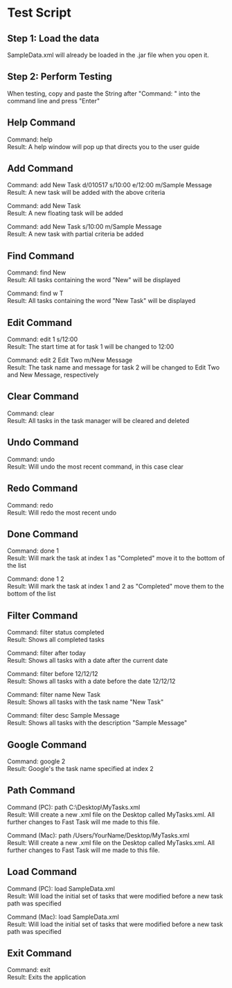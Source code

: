 # Test Script

## Step 1: Load the data
SampleData.xml will already be loaded in the .jar file when you open it.

## Step 2: Perform Testing

When testing, copy and paste the String after "Command: " into the command line and press "Enter"

## Help Command
Command: help <br>
Result: A help window will pop up that directs you to the user guide

## Add Command
Command: add New Task d/010517 s/10:00 e/12:00 m/Sample Message<br>
Result: A new task will be added with the above criteria<br>

Command: add New Task<br>
Result: A new floating task will be added<br>

Command: add New Task s/10:00 m/Sample Message<br>
Result: A new task with partial criteria be added<br>

## Find Command
Command: find New<br>
Result: All tasks containing the word "New" will be displayed<br>

Command: find w T<br>
Result: All tasks containing the word "New Task" will be displayed<br>

## Edit Command
Command: edit 1 s/12:00<br>
Result: The start time at for task 1 will be changed to 12:00<br>

Command: edit 2 Edit Two m/New Message<br>
Result: The task name and message for task 2 will be changed to Edit Two and New Message, respectively<br>

## Clear Command
Command: clear<br>
Result: All tasks in the task manager will be cleared and deleted<br>

## Undo Command
Command: undo<br>
Result: Will undo the most recent command, in this case clear<br>

## Redo Command
Command: redo <br>
Result: Will redo the most recent undo<br>

## Done Command
Command: done 1<br>
Result: Will mark the task at index 1 as "Completed" move it to the bottom of the list<br>

Command: done 1 2<br>
Result: Will mark the task at index 1 and 2 as "Completed" move them to the bottom of the list<br>

## Filter Command
Command: filter status completed<br>
Result: Shows all completed tasks<br>

Command: filter after today<br>
Result: Shows all tasks with a date after the current date<br>

Command: filter before 12/12/12<br>
Result: Shows all tasks with a date before the date 12/12/12<br>

Command: filter name New Task<br>
Result: Shows all tasks with the task name "New Task"<br>

Command: filter desc Sample Message<br>
Result: Shows all tasks with the description "Sample Message"<br>

## Google Command
Command: google 2<br>
Result: Google's the task name specified at index 2<br>

## Path Command
Command (PC): path C:\Desktop\MyTasks.xml <br>
Result: Will create a new .xml file on the Desktop called MyTasks.xml. All further changes to Fast Task will me made to this file.

Command (Mac): path /Users/YourName/Desktop/MyTasks.xml <br>
Result: Will create a new .xml file on the Desktop called MyTasks.xml. All further changes to Fast Task will me made to this file. <br>

## Load Command
Command (PC): load SampleData.xml <br>
Result: Will load the initial set of tasks that were modified before a new task path was specified<br>

Command (Mac): load SampleData.xml <br>
Result: Will load the initial set of tasks that were modified before a new task path was specified<br>

## Exit Command
Command: exit<br>
Result: Exits the application
